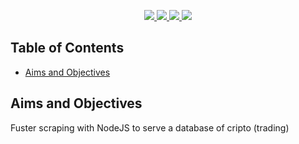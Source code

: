<p align="center">
    <a href="https://github.com/EDJINEDJA//databaseTrading/blob/main/LICENSE" alt="Licence">
        <img src="https://img.shields.io/badge/license-MIT-yellow.svg" />
    </a>
    <a href="https://github.com/EDJINEDJA//databaseTrading/commits/main" alt="Commits">
        <img src="https://img.shields.io/github/last-commit/EDJINEDJA/databaseTrading/master" />
    </a>
    <a href="https://github.com/EDJINEDJA/databaseTrading" alt="Activity">
        <img src="https://img.shields.io/badge/contributions-welcome-orange.svg" />
    </a>
    <a href="http://matthaythornthwaite.pythonanywhere.com/" alt="Web Status">
        <img src="https://img.shields.io/website?down_color=red&down_message=down&up_color=success&up_message=up&url=http%3A%2F%2Fmatthaythornthwaite.pythonanywhere.com%2F" />
    </a>
</p>


## Table of Contents

<!--ts-->
* [Aims and Objectives](#Aims-and-Objectives)
<!--te-->

## Aims and Objectives

Fuster scraping with NodeJS to serve a database of cripto (trading)

